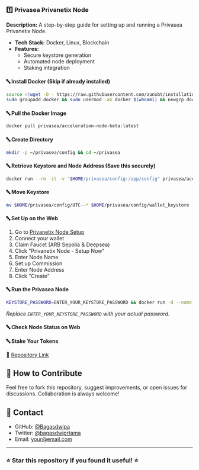 ### 1️⃣ Privasea Privanetix Node
**Description:** A step-by-step guide for setting up and running a Privasea Privanetix Node.
- **Tech Stack:** Docker, Linux, Blockchain
- **Features:**
  - Secure keystore generation
  - Automated node deployment
  - Staking integration

#### 🔤 Install Docker (Skip if already installed)
```bash
source <(wget -O - https://raw.githubusercontent.com/zunxbt/installation/main/docker.sh)
sudo groupadd docker && sudo usermod -aG docker $(whoami) && newgrp docker
```

#### 🔤 Pull the Docker Image
```bash
docker pull privasea/acceleration-node-beta:latest
```

#### 🔤 Create Directory
```bash
mkdir -p ~/privasea/config && cd ~/privasea
```

#### 🔤 Retrieve Keystore and Node Address (Save this securely)
```bash
docker run --rm -it -v "$HOME/privasea/config:/app/config" privasea/acceleration-node-beta:latest ./node-calc new_keystore
```

#### 🔤 Move Keystore
```bash
mv $HOME/privasea/config/UTC--* $HOME/privasea/config/wallet_keystore
```

#### 🔤 Set Up on the Web
1. Go to [Privanetix Node Setup](https://deepsea-beta.privasea.ai/privanetixNode)
2. Connect your wallet
3. Claim Faucet (ARB Sepolia & Deepsea)
4. Click "Privanetix Node - Setup Now"
5. Enter Node Name
6. Set up Commission
7. Enter Node Address
8. Click "Create"

#### 🔤 Run the Privasea Node
```bash
KEYSTORE_PASSWORD=ENTER_YOUR_KEYSTORE_PASSWORD && docker run -d --name privanetix-node -v "$HOME/privasea/config:/app/config" -e KEYSTORE_PASSWORD=$KEYSTORE_PASSWORD privasea/acceleration-node-beta:latest
```
*Replace `ENTER_YOUR_KEYSTORE_PASSWORD` with your actual password.*

#### 🔤 Check Node Status on Web
#### 🔤 Stake Your Tokens

🔗 [Repository Link](https://github.com/yourgithub/privasea-node)

## 🚀 How to Contribute
Feel free to fork this repository, suggest improvements, or open issues for discussions. Collaboration is always welcome!

## 📧 Contact
- GitHub: [@Bagasdwipa](https://github.com/Bagasdwipa)
- Twitter: [@bagasdwiprtama](https://twitter.com/bagasdwiprtama)
- Email: your@email.com

---

### ⭐ Star this repository if you found it useful! ⭐
